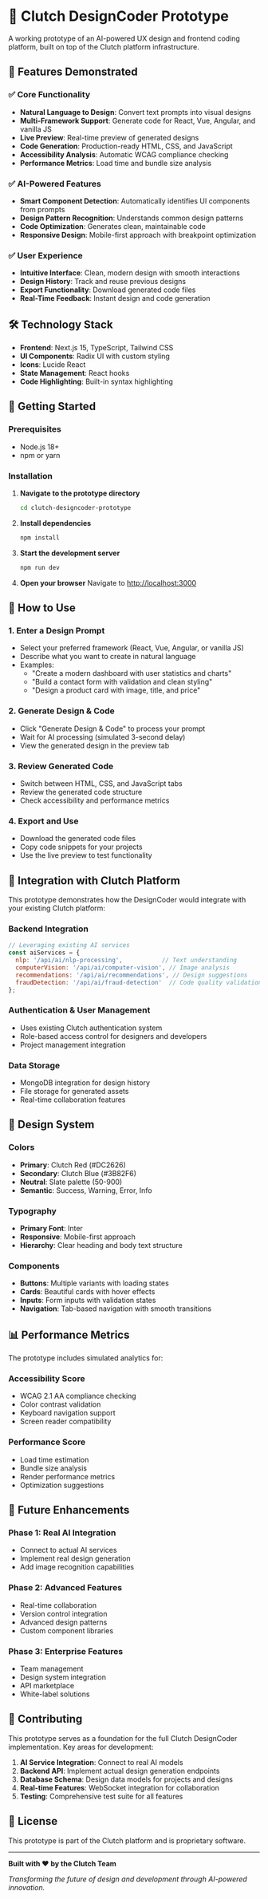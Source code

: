 # 🎨 Clutch DesignCoder Prototype

A working prototype of an AI-powered UX design and frontend coding platform, built on top of the Clutch platform infrastructure.

## 🚀 Features Demonstrated

### ✅ **Core Functionality**
- **Natural Language to Design**: Convert text prompts into visual designs
- **Multi-Framework Support**: Generate code for React, Vue, Angular, and vanilla JS
- **Live Preview**: Real-time preview of generated designs
- **Code Generation**: Production-ready HTML, CSS, and JavaScript
- **Accessibility Analysis**: Automatic WCAG compliance checking
- **Performance Metrics**: Load time and bundle size analysis

### ✅ **AI-Powered Features**
- **Smart Component Detection**: Automatically identifies UI components from prompts
- **Design Pattern Recognition**: Understands common design patterns
- **Code Optimization**: Generates clean, maintainable code
- **Responsive Design**: Mobile-first approach with breakpoint optimization

### ✅ **User Experience**
- **Intuitive Interface**: Clean, modern design with smooth interactions
- **Design History**: Track and reuse previous designs
- **Export Functionality**: Download generated code files
- **Real-Time Feedback**: Instant design and code generation

## 🛠️ Technology Stack

- **Frontend**: Next.js 15, TypeScript, Tailwind CSS
- **UI Components**: Radix UI with custom styling
- **Icons**: Lucide React
- **State Management**: React hooks
- **Code Highlighting**: Built-in syntax highlighting

## 🚀 Getting Started

### Prerequisites
- Node.js 18+
- npm or yarn

### Installation

1. **Navigate to the prototype directory**
   ```bash
   cd clutch-designcoder-prototype
   ```

2. **Install dependencies**
   ```bash
   npm install
   ```

3. **Start the development server**
   ```bash
   npm run dev
   ```

4. **Open your browser**
   Navigate to [http://localhost:3000](http://localhost:3000)

## 🎯 How to Use

### 1. **Enter a Design Prompt**
- Select your preferred framework (React, Vue, Angular, or vanilla JS)
- Describe what you want to create in natural language
- Examples:
  - "Create a modern dashboard with user statistics and charts"
  - "Build a contact form with validation and clean styling"
  - "Design a product card with image, title, and price"

### 2. **Generate Design & Code**
- Click "Generate Design & Code" to process your prompt
- Wait for AI processing (simulated 3-second delay)
- View the generated design in the preview tab

### 3. **Review Generated Code**
- Switch between HTML, CSS, and JavaScript tabs
- Review the generated code structure
- Check accessibility and performance metrics

### 4. **Export and Use**
- Download the generated code files
- Copy code snippets for your projects
- Use the live preview to test functionality

## 🔧 Integration with Clutch Platform

This prototype demonstrates how the DesignCoder would integrate with your existing Clutch platform:

### **Backend Integration**
```javascript
// Leveraging existing AI services
const aiServices = {
  nlp: '/api/ai/nlp-processing',           // Text understanding
  computerVision: '/api/ai/computer-vision', // Image analysis
  recommendations: '/api/ai/recommendations', // Design suggestions
  fraudDetection: '/api/ai/fraud-detection'  // Code quality validation
};
```

### **Authentication & User Management**
- Uses existing Clutch authentication system
- Role-based access control for designers and developers
- Project management integration

### **Data Storage**
- MongoDB integration for design history
- File storage for generated assets
- Real-time collaboration features

## 🎨 Design System

### **Colors**
- **Primary**: Clutch Red (#DC2626)
- **Secondary**: Clutch Blue (#3B82F6)
- **Neutral**: Slate palette (50-900)
- **Semantic**: Success, Warning, Error, Info

### **Typography**
- **Primary Font**: Inter
- **Responsive**: Mobile-first approach
- **Hierarchy**: Clear heading and body text structure

### **Components**
- **Buttons**: Multiple variants with loading states
- **Cards**: Beautiful cards with hover effects
- **Inputs**: Form inputs with validation states
- **Navigation**: Tab-based navigation with smooth transitions

## 📊 Performance Metrics

The prototype includes simulated analytics for:

### **Accessibility Score**
- WCAG 2.1 AA compliance checking
- Color contrast validation
- Keyboard navigation support
- Screen reader compatibility

### **Performance Score**
- Load time estimation
- Bundle size analysis
- Render performance metrics
- Optimization suggestions

## 🔮 Future Enhancements

### **Phase 1: Real AI Integration**
- Connect to actual AI services
- Implement real design generation
- Add image recognition capabilities

### **Phase 2: Advanced Features**
- Real-time collaboration
- Version control integration
- Advanced design patterns
- Custom component libraries

### **Phase 3: Enterprise Features**
- Team management
- Design system integration
- API marketplace
- White-label solutions

## 🤝 Contributing

This prototype serves as a foundation for the full Clutch DesignCoder implementation. Key areas for development:

1. **AI Service Integration**: Connect to real AI models
2. **Backend API**: Implement actual design generation endpoints
3. **Database Schema**: Design data models for projects and designs
4. **Real-time Features**: WebSocket integration for collaboration
5. **Testing**: Comprehensive test suite for all features

## 📄 License

This prototype is part of the Clutch platform and is proprietary software.

---

**Built with ❤️ by the Clutch Team**

*Transforming the future of design and development through AI-powered innovation.*

